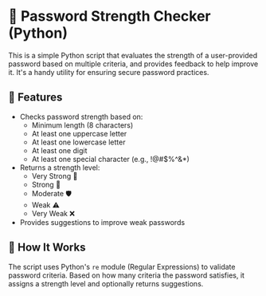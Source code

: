 # 🔐 Password Strength Checker (Python)

This is a simple Python script that evaluates the strength of a user-provided password based on multiple criteria, and provides feedback to help improve it. It's a handy utility for ensuring secure password practices.

## 🚀 Features

- Checks password strength based on:
  - Minimum length (8 characters)
  - At least one uppercase letter
  - At least one lowercase letter
  - At least one digit
  - At least one special character (e.g., !@#$%^&*)
- Returns a strength level:
  - Very Strong 💪
  - Strong 🔐
  - Moderate 🛡️
  - Weak ⚠️
  - Very Weak ❌
- Provides suggestions to improve weak passwords

## 🧾 How It Works

The script uses Python's `re` module (Regular Expressions) to validate password criteria. Based on how many criteria the password satisfies, it assigns a strength level and optionally returns suggestions.
